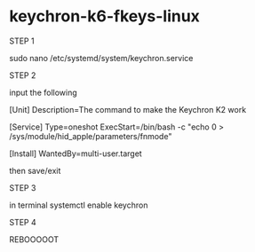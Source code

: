 # keychron-k6-fkeys-linux


STEP 1

sudo nano /etc/systemd/system/keychron.service


STEP 2

input the following

[Unit]
Description=The command to make the Keychron K2 work

[Service]
Type=oneshot
ExecStart=/bin/bash -c "echo 0 > /sys/module/hid_apple/parameters/fnmode"

[Install]
WantedBy=multi-user.target

then save/exit

STEP 3

in terminal
  systemctl enable keychron
  
STEP 4

REBOOOOOT
